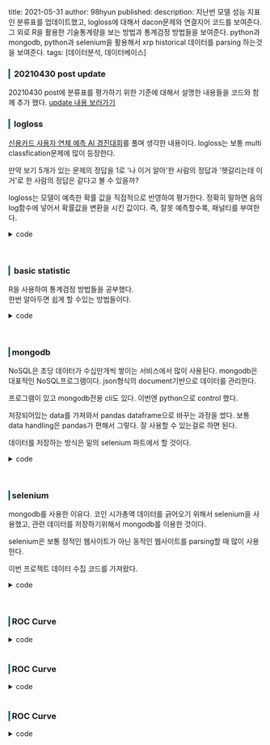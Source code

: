 title: 2021-05-31
author: 98hyun
published:
description: 지난번 모델 성능 지표인 분류표를 업데이트했고, logloss에 대해서 dacon문제와 연결지어 코드를 보여준다. 그 외로 R을 활용한 기술통계량을 보는 방법과 통계검정 방법들을 보여준다. python과 mongodb, python과 selenium을 활용해서 xrp historical 데이터를 parsing 하는것을 보여준다. 
tags: [데이터분석, 데이터베이스]

<h3 style="border-left: solid 3px #0E6073;"><span style="background-color:#2e3f59"></span> &nbsp; 20210430 post update</h3>

20210430 post에 분류표를 평가하기 위한 기준에 대해서 설명한 내용들을 코드와 함께 추가 했다. [update 내용 보러가기](https://98hyun.github.io/posts/20210430.html)

<h3 style="border-left: solid 3px #0E6073;"><span style="background-color:#2e3f59"></span> &nbsp; logloss</h3>

[신용카드 사용자 연체 예측 AI 경진대회](https://dacon.io/competitions/official/235713/overview/description)를 풀며 생각한 내용이다. logloss는 보통 multi classfication문제에 많이 등장한다. 

만약 보기 5개가 있는 문제의 정답을 1로 '나 이거 알아'한 사람의 정답과 '헷갈리는데 이거'로 한 사람의 정답은 같다고 볼 수 있을까? 

logloss는 모델이 예측한 확률 값을 직접적으로 반영하여 평가한다. 정확히 말하면 음의 log함수에 넣어서 확률값을 변환을 시킨 값이다. 즉, 잘못 예측할수록, 패널티를 부여한다.

<details><summary>code</summary><blockquote><pre><code>

## 아래 코드는 직접 사용한 코드를 가져왔다. 모든 코드를 보려면 https://www.kaggle.com/hwangchanghyun/dacon14 보면 된다. 
## 주목할 점은 objective 와 eval_metric이다. 
## objective는 '뭐 할꺼야?'의 답을 나타낸다. eval_metric은 '잘 되고있는지 봐줄게'다.

## logloss는 확률값을 알려준다고 했다. 즉, 1 2 3을 알아맞추는데 0.1 0.1 0.8이라고 알려준다.
## 분류표를 기억한다면 조금 낯설것이다. 정확히 0또는 1로 떨어지는 값이 아닌 어떤 값이 될 확률을 알려주니. 신용카드문제가 점수 채점을 logloss로 해서 그렇다.

import xgboost as xgb

params={
    'objective':'multi:softprob'
    ## multi:softmax도 있다. softmax로 하면 0,1 로 나뉘는것이다. 
    ## 자연스럽게 eval_metric도 merror로 바뀐다.
    'random_state':71,
    'n_estimators':1000
}
model=xgb.XGBClassifier(**params)

model.fit(X_train,y_train,
          eval_set=[(X_train, y_train),(X_test,y_test)],
          eval_metric='mlogloss',verbose=True,
          early_stopping_rounds=10)
</code></pre></blockquote></details>

<br>

<h3 style="border-left: solid 3px #0E6073;"><span style="background-color:#2e3f59"></span> &nbsp; basic statistic </h3>

R을 사용하여 통계검정 방법들을 공부했다.  
한번 알아두면 쉽게 할 수있는 방법들이다.

<details><summary>code</summary><blockquote><pre><code>

## 1. 기술통계
mystats=function(x,na.omit=F){ 
    if(na.omit){
        x=x[!is.na(x)]
    }
    m=mean(x) 
    n=length(x) 
    s=sd(x)
    skew=sum((x-m)^3/s^3)/n
    kurt=sum((x-m)^4/s^4)/n-3
    return (c(n=n,mean=m,stdev=s,skew=skew,kurosis=kurt))
}

option(digits=3) ## 가독성을 높이기 위해 소수점 3자리 유지
sapply(data.frame,mystats) 

-- 추가로 쉽게 이걸로 가능.
library(psych)
describe(data.frame)

## 2. 독립 검정
## 카이제곱검정 - categorical + categorical

twt=xtabs(~col1+col2,data=data.frame) 
chisq.test(twt) 

## 만약 cell의 20%가 기대빈도가 5보다 작다면 
## fisher's exact test.

fisher.test(twt)

## cochran-mantel-haenszel test (CMH)
## 세번째 범주형 변수가 두 이항변수의 조건부 연관성을 검정할 때

twt=xtabs(~col1+col2+col3,data=data.frame)
mantelhaen.test(twt) ## col3 가 영향을 준다고 가정.

## 3. 상관계수
## 연속형 상관계수
cor(data.frame) ## method : pearson, spearman
cor.test(data.frame[,3],data.frame[,5]) ## 3번,5번 상관관계 검정
## 편상관계수 구하기
## 첫번째(1)와 두번째(5)의 상관관계가 (2,3,6)의 제어조건을 받고 상관과계가 있나를 확인한다.
library(ggm)
pcor(c(1,5,2,3,6),stats:cov(states)) 

## 4. t.test 그룹 비교 검정 
## 독립검정 - 범주~연속
t.test(group~cont,data=data.frame)) 

## 짝검정 - 연속,연속
with(data.frame,t.test(col1,col2,paired=T))

## 5. 셋 이상의 그룹 비교 
## 독립성,등분산,정규성을 만족한다면 anova
summary(aov(cont~group,data=data.frame))

## 가정을 만족못한다 - 비모수 kruskal
kruskal.test(cont~group,data=data.frame)

## 6. 설문지 신뢰도
## 특징. 1에 가까울수록 성능이 좋다.(보통 0.6~0.8)
## 특징. 변수를 제거했을 때 크론바하 a 값이 커지면 변수를 제외한다.
## 특징. 문항의 수가 a값에 포함되기 때문에 적정한 수의 문항도 있어야한다.

library(psych)
alpha(data.frame)
</code></pre></blockquote></details>

<br>

<h3 style="border-left: solid 3px #0E6073;"><span style="background-color:#2e3f59"></span> &nbsp;mongodb</h3>

NoSQL은 초당 데이터가 수십만개씩 쌓이는 서비스에서 많이 사용된다. mongodb은 대표적인 NoSQL프로그램이다. json형식의 document기반으로 데이터를 관리한다. 

프로그램이 있고 mongodb전용 cli도 있다. 이번엔 python으로 control 했다. 

저장되어있는 data를 가져와서 pandas dataframe으로 바꾸는 과정을 썼다. 보통 data handling은 pandas가 편해서 그렇다. 잘 사용할 수 있는걸로 하면 된다.

데이터를 저장하는 방식은 밑의 selenium 파트에서 할 것이다.

<details><summary>code</summary><blockquote><pre><code>

## 순서는 다음과 같다. 
## library가져오고, db에 접근해서
## pandas로 만든다.
## library
import pandas as pd

from pymongo import MongoClient
client=MongoClient('localhost',27017)
db=client.coin 
xrp=db.xrp 
## coin db의 xrp document를 의미한다. SQL의 table은 mongodb의 colletion이고, 
## SQL의 각각의 row들이 mongodb의 document에 해당한다.

all_docs=xrp.find()

lst=[]
for docs in all_docs:
    data=[docs['year'],docs['start'][1:],docs['high'][1:],
    docs['low'][1:],docs['end'][1:],docs['volume'][1:],docs['price'][1:]]
    if data not in lst:
        lst.append(data)

## 본인이 자주쓰는 data frame을 만드는 방법이 2가지 있다. 
## 1. list형식으로 여러 row를 만들어서 한번에 집어넣기.
## 2. dict형식으로 column과 데이터(list형식)를 짝지어 한번에 집어넣기.
## 이번엔 1번 방법으로 했다.

df=pd.DataFrame(lst,columns=['year','start','high','low','end','volume','price'])
df.to_csv('5Yxrp.csv',index=False)

</code></pre></blockquote></details>

<br>

<h3 style="border-left: solid 3px #0E6073;"><span style="background-color:#2e3f59"></span> &nbsp;selenium</h3>

mongodb를 사용한 이유다. 코인 시가총액 데이터를 긁어오기 위해서 selenium을 사용했고, 관련 데이터를 저장하기위해서 mongodb를 이용한 것이다. 

selenium은 보통 정적인 웹사이트가 아닌 동적인 웹사이트를 parsing할 때 많이 사용한다. 

이번 프로젝트 데이터 수집 코드를 가져왔다.

<details><summary>code</summary><blockquote><pre><code>

## 기본적인 selenium을 활용한 crawl은 인터넷에 많다.
## 이번에는 button을 눌러서 새로운 데이터가 계속 나타나게 하는 작업을 진행했다.
## ripple coin의 5개년 데이터를 가져왔다.

## library
from selenium import webdriver
import time

from pymongo import MongoClient
client=MongoClient('localhost', 27017)
db=client.coin
xrp=db.xrp

## option 들을 보통 넣어주는 편이다. 
options=webdriver.ChromeOptions()
# options.headless=True
options.add_argument('window-size=1920x1080')
options.add_experimental_option("excludeSwitches", ["enable-logging"])
options.add_argument('user-agent=Mozilla/5.0 (Windows NT 10.0; Win64; x64) AppleWebKit/537.36 (KHTML, like Gecko) Chrome/90.0.4430.93 Safari/537.36')

browser=webdriver.Chrome('./chromedriver_win32/chromedriver.exe',
options=options)

url='https://coinmarketcap.com/ko/currencies/xrp/historical-data/'
browser.get(url)
time.sleep(3)

count=0
button='//*[@id="__next"]/div/div[1]/div[2]/div/div[3]/div/div/p[1]/button'

y=3500 ## 처음 버튼의 위치다. 자동화중에 이게 계속 보이게 하는게 중요하다.
while count!=61:
    # 선택
    browser.execute_script(f'window.scrollTo(0, {y});')
    browser.find_elements_by_xpath(button)[0].click()
    # 대기
    time.sleep(3)
    # 조건
    ## 한번 클릭에 1개월치 이므로, 1*12*5 즉, 60. 61은 그냥 했다.
    count+=1
    ## selenium은 자동화될때 버튼이 화면에 보여야한다. 중요하다.
    ## 1500의 높이를 확인했는데 정확하게 원위치가 안돼서 5번의 한번꼴로 높이를 올려주었다.
    y+=1500
    if count%5==0:
        y+=190

## 운이 좋게 tbody tag가 하나밖에 없었다. 
## find_element_by ~ 는 많다. xpath도 있고, tag name도 있고 그렇다.
trs=browser.find_elements_by_css_selector('tbody tr')
# print(trs)
# print(f"len(trs) : {len(trs)}")
for tr in trs:
    lst=tr.text.split(' ')

    year=lst[0]+' '+lst[1]+' '+lst[2]
    start=lst[3]
    high=lst[4]
    low=lst[5]
    end=lst[6]
    volume=lst[7]
    price=lst[8]

    data={
        'year':year,
        'start':start,
        'high':high,
        'low':low,
        'end':end,
        'volume':volume,
        'price':price
    }

    # print(data)
    ## 별거 없다. 하나씩 넣을 땐 insert_one 여러개 한번에 넣을땐 리스트에 모아두고 insert_many.
    ## 단, 그냥 따옴표는 안되고, "" 쌍따옴표만 되는것 같다. 
    xrp.insert_one(data)

time.sleep(7)
browser.quit()

</code></pre></blockquote></details>

<br>

<h3 style="border-left: solid 3px #0E6073;"><span style="background-color:#2e3f59"></span> &nbsp;ROC Curve</h3>


<details><summary>code</summary><blockquote><pre><code>
</code></pre></blockquote></details>

<br>

<h3 style="border-left: solid 3px #0E6073;"><span style="background-color:#2e3f59"></span> &nbsp;ROC Curve</h3>


<details><summary>code</summary><blockquote><pre><code>
</code></pre></blockquote></details>

<br>

<h3 style="border-left: solid 3px #0E6073;"><span style="background-color:#2e3f59"></span> &nbsp;ROC Curve</h3>


<details><summary>code</summary><blockquote><pre><code>
</code></pre></blockquote></details>

<br>
